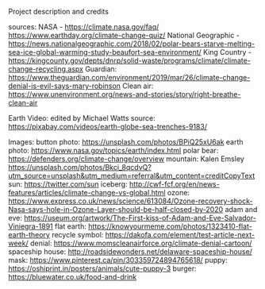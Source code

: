 Project description and credits

sources: NASA - https://climate.nasa.gov/faq/
https://www.earthday.org/climate-change-quiz/
National Geographic - https://news.nationalgeographic.com/2018/02/polar-bears-starve-melting-sea-ice-global-warming-study-beaufort-sea-environment/
King Country - https://kingcounty.gov/depts/dnrp/solid-waste/programs/climate/climate-change-recycling.aspx
Guardian: https://www.theguardian.com/environment/2019/mar/26/climate-change-denial-is-evil-says-mary-robinson
Clean air: https://www.unenvironment.org/news-and-stories/story/right-breathe-clean-air

Earth Video: edited by Michael Watts
source: https://pixabay.com/videos/earth-globe-sea-trenches-9183/

Images:
button photo: https://unsplash.com/photos/BPiQ25xU6ak
earth photo: https://www.nasa.gov/topics/earth/index.html
polar bear: https://defenders.org/climate-change/overview
mountain: Kalen Emsley https://unsplash.com/photos/Bkci_8qcdvQ?utm_source=unsplash&utm_medium=referral&utm_content=creditCopyText
sun: https://twitter.com/sun
iceberg: http://cwf-fcf.org/en/news-features/articles/climate-change-vs-global.html
ozone: https://www.express.co.uk/news/science/613084/Ozone-recovery-shock-Nasa-says-hole-in-Ozone-Layer-should-be-half-closed-by-2020
adam and eve: https://useum.org/artwork/The-First-kiss-of-Adam-and-Eve-Salvador-Viniegra-1891
flat earth: https://knowyourmeme.com/photos/1323410-flat-earth-theory
recycle symbol: https://dakofa.com/element/test-article-next-week/
denial: https://www.momscleanairforce.org/climate-denial-cartoon/
spaceship house: http://roadsidewonders.net/delaware-spaceship-house/
mask: https://www.pinterest.ca/pin/303359724894765618/
puppy: https://oshiprint.in/posters/animals/cute-puppy-3
burger: https://bluewater.co.uk/food-and-drink
